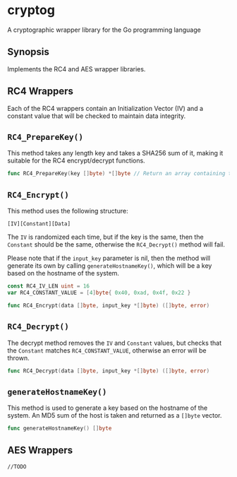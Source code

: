 # cryptog
A cryptographic wrapper library for the Go programming language

## Synopsis

Implements the RC4 and AES wrapper libraries.

## RC4 Wrappers

Each of the RC4 wrappers contain an Initialization Vector (IV) and a constant value that will be checked to maintain data integrity.

## `RC4_PrepareKey()`

This method takes any length key and takes a SHA256 sum of it, making it suitable for the RC4 encrypt/decrypt functions.

```go
func RC4_PrepareKey(key []byte) *[]byte // Return an array containing the SHA256 of the input key
```

## `RC4_Encrypt()`

This method uses the following structure:

`[IV][Constant][Data]`

The `IV` is randomized each time, but if the key is the same, then the `Constant` should be the same, otherwise the `RC4_Decrypt()` method will fail.

Please note that if the `input_key` parameter is nil, then the method will generate its own by calling `generateHostnameKey()`, which will be a key based on the hostname of the system. 

```go
const RC4_IV_LEN uint = 16
var RC4_CONSTANT_VALUE = [4]byte{ 0x40, 0xad, 0x4f, 0x22 }

func RC4_Encrypt(data []byte, input_key *[]byte) ([]byte, error)
```

## `RC4_Decrypt()`

The decrypt method removes the `IV` and `Constant` values, but checks that the `Constant` matches `RC4_CONSTANT_VALUE`, otherwise an error will be thrown.

```go
func RC4_Decrypt(data []byte, input_key *[]byte) ([]byte, error)
```

## `generateHostnameKey()`

This method is used to generate a key based on the hostname of the system. An MD5 sum of the host is taken and returned as a `[]byte` vector.

```go
func generateHostnameKey() []byte
```

## AES Wrappers

```
//TODO
```